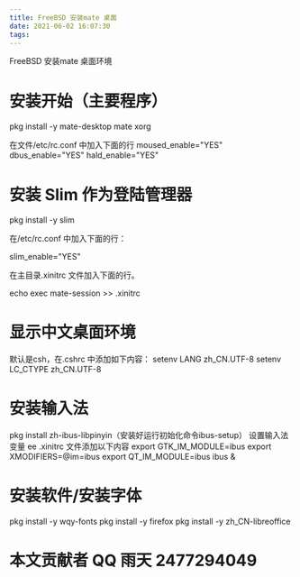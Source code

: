 ```yaml
---
title: FreeBSD 安装mate 桌面
date: 2021-06-02 16:07:30
tags:
---
```


FreeBSD 安装mate 桌面环境

#   安装开始（主要程序）
pkg install -y mate-desktop mate xorg

在文件/etc/rc.conf 中加入下面的行
moused_enable="YES"
dbus_enable="YES"
hald_enable="YES"


#   安装 Slim 作为登陆管理器
pkg install -y slim

在/etc/rc.conf 中加入下面的行：

slim_enable="YES"

在主目录.xinitrc 文件加入下面的行。

echo exec mate-session >> .xinitrc

#   显示中文桌面环境
默认是csh，在.cshrc 中添加如下内容：
setenv LANG zh_CN.UTF-8
setenv LC_CTYPE zh_CN.UTF-8


#   安装输入法
pkg install zh-ibus-libpinyin（安装好运行初始化命令ibus-setup）
设置输入法变量
ee .xinitrc 
文件添加以下内容
export GTK_IM_MODULE=ibus
export XMODIFIERS=@im=ibus
export QT_IM_MODULE=ibus
ibus &


#   安装软件/安装字体
pkg install -y wqy-fonts
pkg install -y firefox
pkg install -y zh_CN-libreoffice

#   本文贡献者 QQ 雨天 2477294049
